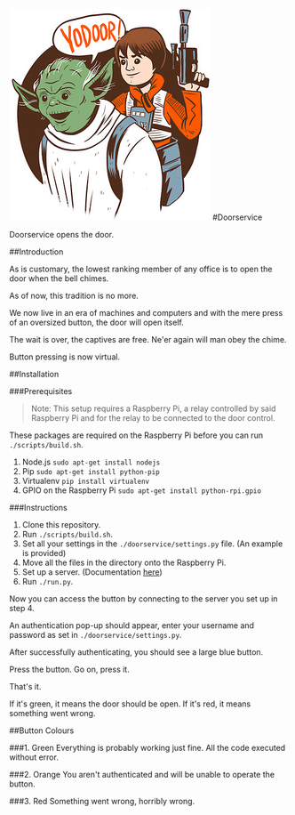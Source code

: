 ![Yodoor](./yodoor.png)
#Doorservice

Doorservice opens the door.

##Introduction

As is customary, the lowest ranking member of any office is to open the door
when the bell chimes.

As of now, this tradition is no more.

We now live in an era of machines and computers and with the mere press of
an oversized button, the door will open itself.

The wait is over, the captives are free. Ne'er again will man obey the chime.

Button pressing is now virtual.

##Installation

###Prerequisites
>Note: This setup requires a Raspberry Pi, a relay controlled by said Raspberry
Pi and for the relay to be connected to the door control.

These packages are required on the Raspberry Pi before you can run `./scripts/build.sh`.

1. Node.js `sudo apt-get install nodejs`
2. Pip `sudo apt-get install python-pip`
3. Virtualenv `pip install virtualenv`
4. GPIO on the Raspberry Pi `sudo apt-get install python-rpi.gpio`

###Instructions
1. Clone this repository.
2. Run  `./scripts/build.sh`.
3. Set all your settings in the `./doorservice/settings.py` file. (An example is provided)
3. Move all the files in the directory onto the Raspberry Pi.
4. Set up a server. (Documentation [here](http://flask.pocoo.org/docs/deploying/wsgi-standalone/))
5. Run `./run.py`.

Now you can access the button by connecting to the server you set up in step 4.

An authentication pop-up should appear, enter your username and password as set
in `./doorservice/settings.py`.

After successfully authenticating, you should see a large blue button.

Press the button. Go on, press it.

That's it.

If it's green, it means the door should be open. If it's red, it means something
went wrong.

##Button Colours

###1. Green
Everything is probably working just fine. All the code executed without error.

###2. Orange
You aren't authenticated and will be unable to operate the button.

###3. Red
Something went wrong, horribly wrong.
